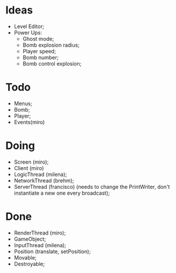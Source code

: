 # Ideas
- Level Editor;
- Power Ups:
    - Ghost mode;
    - Bomb explosion radius;
    - Player speed;
    - Bomb number;
    - Bomb control explosion;


# Todo
- Menus;
- Bomb;
- Player;
- Events(miro)

# Doing
- Screen (miro);
- Client (miro)
- LogicThread (milena);
- NetworkThread (brehm);
- ServerThread (francisco) (needs to change the PrintWriter, don't instantiate a new one every broadcast);

# Done
- RenderThread (miro);
- GameObject;
- InputThread (milena);
- Position (translate, setPosition);
- Movable;
- Destroyable;
